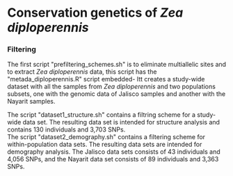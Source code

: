 # Conservation genetics of <em>Zea diploperennis</em>

### Filtering
The first script "prefiltering_schemes.sh" is to eliminate multiallelic sites and to extract <em>Zea diploperennis</em> data, this script has the "metada_diploperennis.R" script embedded- Itt creates a study-wide dataset with all the samples from <em>Zea diploperennis</em> and two populations subsets, one with the genomic data of Jalisco samples and another with the Nayarit samples.

<p>The script "dataset1_structure.sh" contains a filtring scheme for a study-wide data set. The resulting data set is intended for structure analysis and contains 130 individuals and 3,703 SNPs.<br>
The script "dataset2_demography.sh" contains a filtering scheme for within-population data sets. The resulting data sets are intended for demography analysis. The Jalisco data sets consists of 43 individuals and 4,056 SNPs, and the Nayarit data set consists of 89 individuals and 3,363 SNPs.</p>
